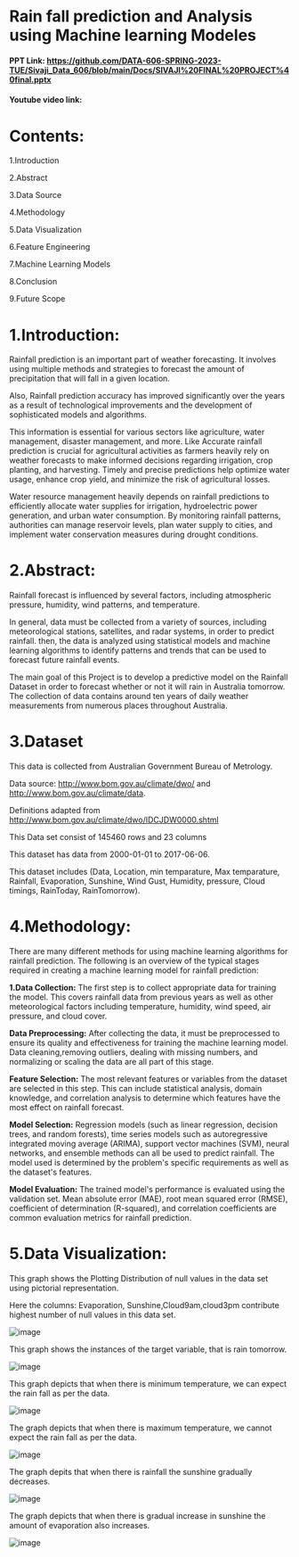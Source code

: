 # **Rain fall prediction and Analysis using Machine learning Modeles**

#### PPT Link: https://github.com/DATA-606-SPRING-2023-TUE/Sivaji_Data_606/blob/main/Docs/SIVAJI%20FINAL%20PROJECT%40final.pptx

#### Youtube video link: 

# Contents:
1.Introduction

2.Abstract

3.Data Source

4.Methodology

5.Data Visualization

6.Feature Engineering

7.Machine Learning Models

8.Conclusion

9.Future Scope



# 1.Introduction:
Rainfall prediction is an important part of weather forecasting. It involves using multiple methods and strategies to forecast the amount of precipitation that will fall in a given location. 

Also, Rainfall prediction accuracy has improved significantly over the years as a result of technological improvements and the development of sophisticated models and algorithms.

This information is essential for various sectors like agriculture, water management, disaster management, and more. Like Accurate rainfall prediction is crucial for agricultural activities as farmers heavily rely on weather forecasts to make informed decisions regarding irrigation, crop planting, and harvesting. Timely and precise predictions help optimize water usage, enhance crop yield, and minimize the risk of agricultural losses.

Water resource management heavily depends on rainfall predictions to efficiently allocate water supplies for irrigation, hydroelectric power generation, and urban water consumption. By monitoring rainfall patterns, authorities can manage reservoir levels, plan water supply to cities, and implement water conservation measures during drought conditions.



# 2.Abstract:
Rainfall forecast is influenced by several factors, including atmospheric pressure, humidity, wind patterns, and temperature.

In general, data must be collected from a variety of sources, including meteorological stations, satellites, and radar systems, in order to predict rainfall. then, the data is analyzed using statistical models and machine learning algorithms to identify patterns and trends that can be used to forecast future rainfall events.

The main goal of this Project is to develop a predictive model on the Rainfall Dataset in order to forecast whether or not it will rain in  Australia tomorrow. The collection of data contains around ten years of daily weather measurements from numerous places throughout Australia.



# 3.Dataset
This data is collected from Australian Government Bureau of Metrology.

Data source: http://www.bom.gov.au/climate/dwo/ and http://www.bom.gov.au/climate/data.

Definitions adapted from http://www.bom.gov.au/climate/dwo/IDCJDW0000.shtml

This Data set consist of 145460 rows and 23 columns

This dataset has data from 2000-01-01 to 2017-06-06.

This dataset includes (Data, Location, min temparature, Max temparature, Rainfall, Evaporation, Sunshine, Wind Gust, Humidity, pressure, Cloud timings, RainToday, RainTomorrow).



# 4.Methodology:
There are many different methods for using machine learning algorithms for rainfall prediction. The following is an overview of the typical stages required in creating a machine learning model for rainfall prediction:

**1.Data Collection:** The first step is to collect appropriate data for training the model. This covers rainfall data from previous years as well as other meteorological         factors including temperature, humidity, wind speed, air pressure, and cloud cover.
  
**Data Preprocessing:** After collecting the data, it must be preprocessed to ensure its quality and effectiveness for training the machine learning model. Data                cleaning,removing outliers, dealing with missing numbers, and normalizing or scaling the data are all part of this stage.
  
**Feature Selection:** The most relevant features or variables from the dataset are selected in this step. This can include statistical analysis, domain knowledge, and         correlation analysis to determine which features have the most effect on rainfall forecast. 
  
**Model Selection:** Regression models (such as linear regression, decision trees, and random forests), time series models such as autoregressive integrated moving average     (ARIMA), support vector machines (SVM), neural networks, and ensemble methods can all be used to predict rainfall. The model used is determined by the problem's             specific requirements as well as the dataset's features.
  
**Model Evaluation:** The trained model's performance is evaluated using the validation set. Mean absolute error (MAE), root mean squared error (RMSE), coefficient of           determination (R-squared), and correlation coefficients are common evaluation metrics for rainfall prediction.
  
  
  
  # 5.Data Visualization:
  This graph shows the Plotting Distribution of null values in the data set using pictorial representation.
  
  Here the columns: Evaporation, Sunshine,Cloud9am,cloud3pm contribute highest number of null values in this data set.


  ![image](https://github.com/DATA-606-SPRING-2023-TUE/Sivaji_Data_606/assets/112666192/6793a398-01cf-4826-aeae-fb7827487b4c)



This graph shows the instances of the target variable, that is rain tomorrow.

![image](https://github.com/DATA-606-SPRING-2023-TUE/Sivaji_Data_606/assets/112666192/fafa6864-6a1b-41d9-90fc-01d61e4cdbc4)



This graph depicts that when there is minimum temperature, we can expect the rain fall as per the data.

![image](https://github.com/DATA-606-SPRING-2023-TUE/Sivaji_Data_606/assets/112666192/ff3c076c-dee0-42fc-acb2-c2876bf5790c)



The graph depicts that when there is maximum temperature, we cannot expect the rain fall as per the data.

![image](https://github.com/DATA-606-SPRING-2023-TUE/Sivaji_Data_606/assets/112666192/69011cc9-d6ea-4152-b483-00bad13307a3)



The graph depits that when there is rainfall the sunshine gradually decreases.

![image](https://github.com/DATA-606-SPRING-2023-TUE/Sivaji_Data_606/assets/112666192/574d0736-3143-4a4d-b2aa-621ee9f00e72)



The graph depicts that when there is gradual increase in sunshine  the amount of evaporation also increases.

![image](https://github.com/DATA-606-SPRING-2023-TUE/Sivaji_Data_606/assets/112666192/4c6aa146-015f-450f-80a2-f32ae072537c)




